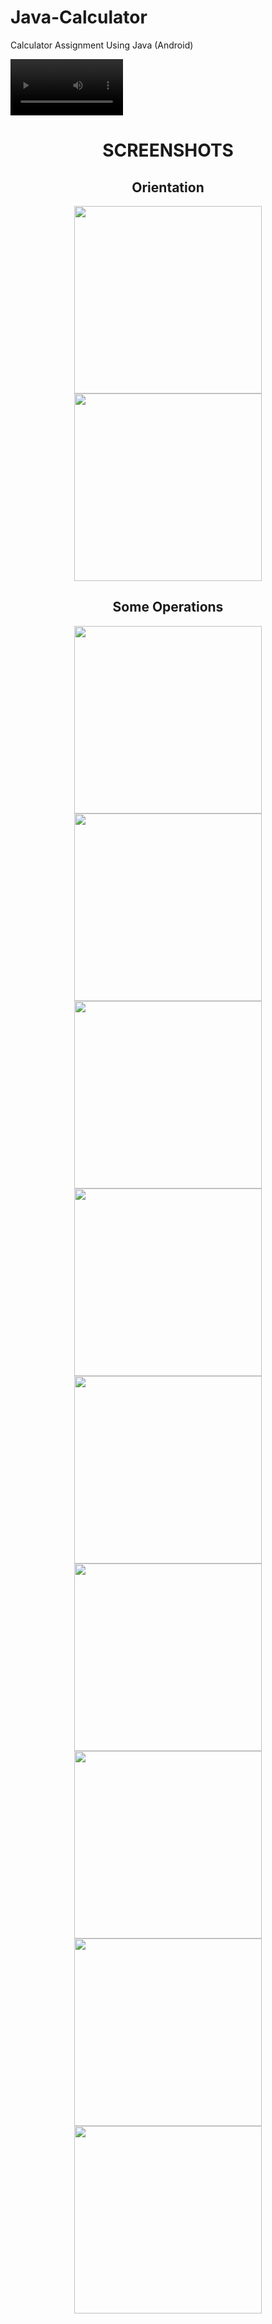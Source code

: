 # Java-Calculator
Calculator Assignment Using Java (Android)

<p>
<video src="https://user-images.githubusercontent.com/100727442/206919681-a9a4404a-82c9-412f-92df-46d9dfdc26ad.mp4" width=180/>
</p>

<h1 align="center">SCREENSHOTS</h1>
<h2 align="center">Orientation</h2>
<p float="left" align="center">
<img src="https://user-images.githubusercontent.com/100727442/196237617-54d8a345-5240-4c05-bf2b-68b25698a27f.jpg" width="300">
<img src="https://user-images.githubusercontent.com/100727442/196238298-cb54bf72-5050-4dbd-8f6e-b5a491ba2554.jpg" width="300">
</p>

<h2 align="center">Some Operations</h2>
<p float="left" align="center">
<img src="https://user-images.githubusercontent.com/100727442/196238435-df077112-a017-40af-9809-d2477b33546a.jpg" width="300">
<img src="https://user-images.githubusercontent.com/100727442/196238547-4336a7ad-cefb-434c-ab64-9c67b90dd787.jpg" width="300">
<img src="https://user-images.githubusercontent.com/100727442/196238623-f0b212de-d1f1-4f83-bda2-85e10a9be5bb.jpg" width="300">
<img src="https://user-images.githubusercontent.com/100727442/196238821-1905f0df-41f7-49b0-84c3-b6debfd00c77.jpg" width="300">
<img src="https://user-images.githubusercontent.com/100727442/196238870-c850c539-aa20-4da4-9647-8d164db9a8ae.jpg" width="300">
<img src="https://user-images.githubusercontent.com/100727442/196238949-21948b8a-760d-4920-9f0a-f7a4f4fb199b.jpg" width="300">
<img src="https://user-images.githubusercontent.com/100727442/196239016-1f33f441-3247-4afc-9b6e-ab4ce1df8f72.jpg" width="300">
<img src="https://user-images.githubusercontent.com/100727442/196239179-7875ecdd-8118-4ea1-b4bf-a3b35d224840.jpg" width="300">
<img src="https://user-images.githubusercontent.com/100727442/196239197-1ebbeac9-3942-4c3d-91d3-fd314944abc2.jpg" width="300">
</p>
